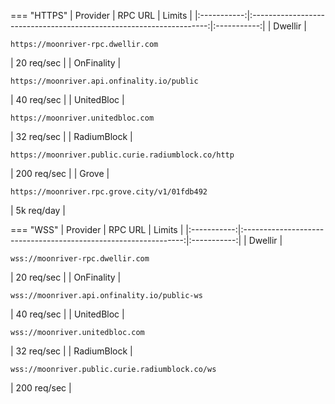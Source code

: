 === "HTTPS"
      |  Provider   |                               RPC URL                               |   Limits    |
      |:-----------:|:-------------------------------------------------------------------:|:-----------:|
      |   Dwellir   |         <pre>```https://moonriver-rpc.dwellir.com```</pre>          | 20 req/sec  |
      | OnFinality  |     <pre>```https://moonriver.api.onfinality.io/public```</pre>     | 40 req/sec  |
      | UnitedBloc  |          <pre>```https://moonriver.unitedbloc.com```</pre>          | 32 req/sec  |
      | RadiumBlock | <pre>```https://moonriver.public.curie.radiumblock.co/http```</pre> | 200 req/sec |
      |    Grove    |        <pre>```https://moonriver.rpc.grove.city/v1/01fdb492```</pre>        | 5k req/day  |

=== "WSS"
    |  Provider   |                             RPC URL                             |   Limits    |
    |:-----------:|:---------------------------------------------------------------:|:-----------:|
    |   Dwellir   |        <pre>```wss://moonriver-rpc.dwellir.com```</pre>         | 20 req/sec  |
    | OnFinality  |  <pre>```wss://moonriver.api.onfinality.io/public-ws```</pre>   | 40 req/sec  |
    | UnitedBloc  |         <pre>```wss://moonriver.unitedbloc.com```</pre>         | 32 req/sec  |
    | RadiumBlock | <pre>```wss://moonriver.public.curie.radiumblock.co/ws```</pre> | 200 req/sec |
